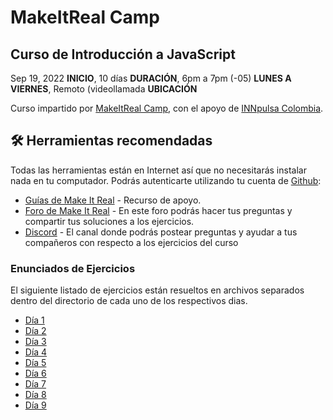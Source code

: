 # MakeItReal Camp

## Curso de Introducción a JavaScript
Sep 19, 2022 **INICIO**, 10 días **DURACIÓN**, 6pm a 7pm (-05) **LUNES A VIERNES**, Remoto (videollamada **UBICACIÓN**


Curso impartido por [MakeItReal Camp](https://makeitreal.camp/introduccion-a-javascript?utm_source=github&utm_medium=web&utm_campaign=inbound), con el apoyo de [INNpulsa Colombia](https://www.innpulsacolombia.com/?ref=makeitreal).

## 🛠 Herramientas recomendadas

Todas las herramientas están en Internet así que no necesitarás instalar nada en tu computador. Podrás autenticarte utilizando tu cuenta de [Github](https://github.com/):

- [Guías de Make It Real](https://guias.makeitreal.camp/javascript-i) - Recurso de apoyo.
- [Foro de Make It Real](https://foro.makeitreal.camp/c/intro-javascript-sept-2022/) - En este foro podrás hacer tus preguntas y compartir tus soluciones a los ejercicios.
- [Discord](https://discord.gg/Vz4RHGxF) - El canal donde podrás postear preguntas y ayudar a tus compañeros con respecto a los ejercicios del curso

### Enunciados de Ejercicios
El siguiente listado de ejercicios están resueltos en archivos separados dentro del directorio de cada uno de los respectivos dias.

- [Día 1](./dia1/ejercicios.md)
- [Día 2](./dia2/ejercicios.md)
- [Día 3](./dia3/ejercicios.md)
- [Día 4](./dia4/ejercicios.md)
- [Día 5](./dia5/ejercicios.md)
- [Día 6](./dia6/ejercicios.md)
- [Día 7](./dia7/ejercicios.md)
- [Día 8](./dia8/ejercicios.md)
- [Día 9](./dia9/ejercicios.md)
